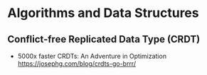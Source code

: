# Algorithms and Data Structures

## Conflict-free Replicated Data Type (CRDT)

* 5000x faster CRDTs: An Adventure in Optimization
  https://josephg.com/blog/crdts-go-brrr/
